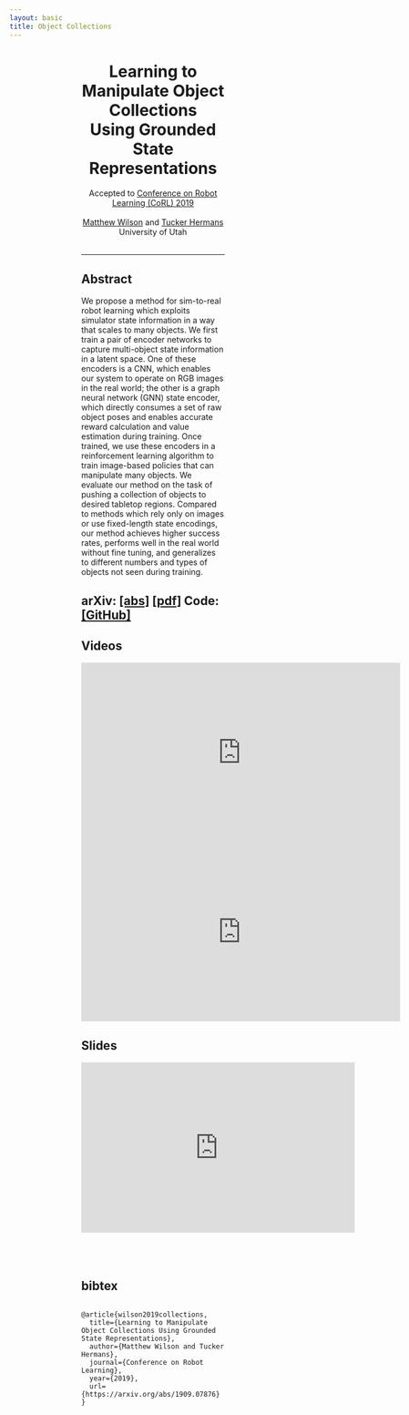 ```yaml
---
layout: basic
title: Object Collections
---
```


<style>
/* here the rules for small windows */
@media (max-width: 500px) {
	.mainone {
		width: 90%;
		margin:0 auto;
	}
}
@media (min-width: 500px) {
	.mainone {
		width: 50%;
		margin:0 auto;
	}
}
</style>

<div class="mainone" align="left">
<div align="center">

<h1>Learning to Manipulate Object Collections<br>Using Grounded State Representations</h1>

Accepted to <a href="https://sites.google.com/robot-learning.org/corl2019">Conference on Robot Learning (CoRL) 2019</a> <br> <br>
<a href="/">Matthew Wilson</a> and <a href="https://www.cs.utah.edu/~thermans/">Tucker Hermans</a><br>
University of Utah<br><br>

</div>

<hr>



<h2>Abstract</h2>
We propose a method for sim-to-real robot learning which exploits simulator state information in a way that scales to many objects.  We first train a pair of encoder networks to capture multi-object state information in a latent space.  One of these encoders is a CNN, which enables our system to operate on RGB images in the real world; the other is a graph neural network (GNN) state encoder, which directly consumes a set of raw object poses and enables accurate reward calculation and value estimation during training.  Once trained, we use these encoders in a reinforcement learning algorithm to train image-based policies that can manipulate many objects.  We evaluate our method on the task of pushing a collection of objects to desired tabletop regions.  Compared to methods which rely only on images or use fixed-length state encodings, our method achieves higher success rates, performs well in the real world without fine tuning, and generalizes to different numbers and types of objects not seen during training.


<h2>arXiv: <a href="https://arxiv.org/abs/1909.07876">[abs]</a> <a href="https://arxiv.org/pdf/1909.07876.pdf">[pdf]</a>  Code: <a href="https://github.com/matwilso/object_collections">[GitHub]</a></h2>
<h2></h2>


<h2>Videos</h2>

<iframe width="560" height="315" src="https://www.youtube.com/embed/eCf3jamz5IM" frameborder="0" allow="accelerometer; autoplay; encrypted-media; gyroscope; picture-in-picture" allowfullscreen></iframe>

<iframe width="560" height="315" src="https://www.youtube.com/embed/zj8Hne5ssYw" frameborder="0" allow="accelerometer; autoplay; encrypted-media; gyroscope; picture-in-picture" allowfullscreen></iframe>


<h2>Slides</h2>
<iframe src="https://docs.google.com/presentation/d/e/2PACX-1vT2hgsS1AoVUsTO23uLOOc3uDRcZH4PmUmS3p1GD--8uIQ9TvxhsDi6OVIYPFMqu111UGqw7H-qup73/embed?start=false&loop=false&delayms=3000" frameborder="0" width="480" height="299" allowfullscreen="true" mozallowfullscreen="true" webkitallowfullscreen="true"></iframe>

<br>
<br>
<br>
<br>
<h2>bibtex</h2>
<code>
@article{wilson2019collections,
  title={Learning to Manipulate Object Collections Using Grounded State Representations},
  author={Matthew Wilson and Tucker Hermans},
  journal={Conference on Robot Learning},
  year={2019},
  url={https://arxiv.org/abs/1909.07876}
}
</code>
<br>
<br>
<br>
<br>
<br>
<br>
<br>
<br>
<br>



</div>

